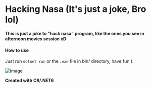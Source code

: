 # Hacking Nasa (It's just a joke, Bro lol)

**This is just a joke to "hack nasa" program, like the ones you see in afternoon movies session xD**

#### How to use

Just run `dotnet run` or the `.exe` file in bin/ directory, have fun (:

![image](https://user-images.githubusercontent.com/39680004/145696824-810cbb7e-f8c4-4c6f-be51-d8702799803b.png)

**Created with C#/.NET6**
